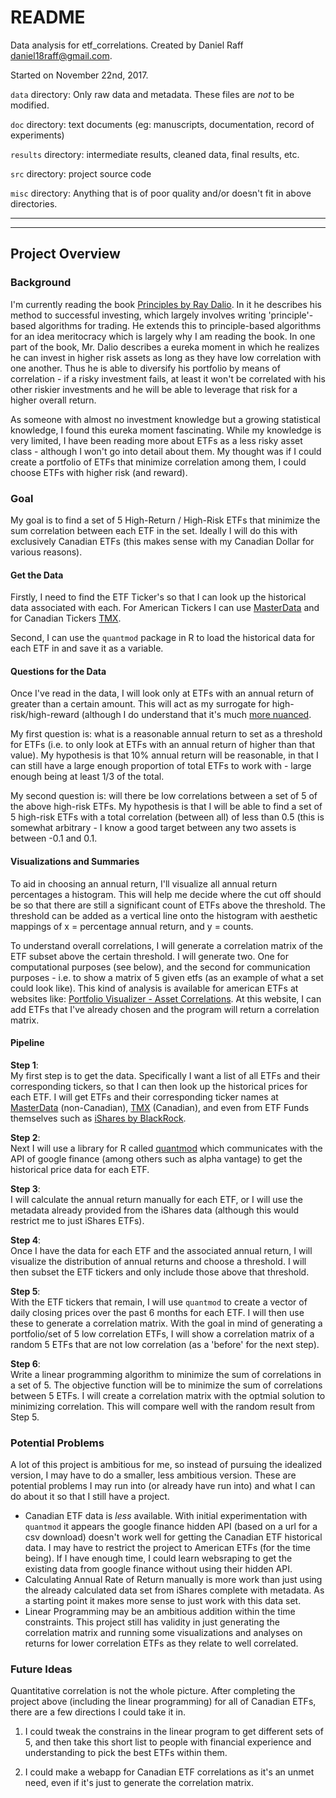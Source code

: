 # README

Data analysis for etf_correlations.
Created by Daniel Raff daniel18raff@gmail.com.

Started on November 22nd, 2017.

`data` directory: Only raw data and metadata. These files are *not* to
be modified.

`doc` directory: text documents (eg: manuscripts, documentation, record of experiments)

`results` directory: intermediate results, cleaned data, final results, etc.

`src` directory: project source code

`misc` directory: Anything that is of poor quality and/or doesn't fit in above directories.


---------
---------

## Project Overview

### Background
I'm currently reading the book [Principles by Ray Dalio](https://www.principles.com/). In it he describes his method to successful investing, which largely involves writing 'principle'-based algorithms for trading. He extends this to principle-based algorithms for an idea meritocracy which is largely why I am reading the book. In one part of the book, Mr. Dalio describes a eureka moment in which he realizes he can invest in higher risk assets as long as they have low correlation with one another. Thus he is able to diversify his portfolio by means of correlation - if a risky investment fails, at least it won't be correlated with his other riskier investments and he will be able to leverage that risk for a higher overall return. 

As someone with almost no investment knowledge but a growing statistical knowledge, I found this eureka moment fascinating. While my knowledge is very limited, I have been reading more about ETFs as a less risky asset class - although I won't go into detail about them. My thought was if I could create a portfolio of ETFs that minimize correlation among them, I could choose ETFs with higher risk (and reward).  

### Goal
My goal is to find a set of 5 High-Return / High-Risk ETFs that minimize the sum correlation between each ETF in the set. Ideally I will do this with exclusively Canadian ETFs (this makes sense with my Canadian Dollar for various reasons).  

#### Get the Data

Firstly, I need to find the ETF Ticker's so that I can look up the historical data associated with each. For American Tickers I can use [MasterData](http://www.masterdata.com/helpfiles/etf_list.htm) and for Canadian Tickers [TMX](https://app.tmxmoney.com/etp/directory/). 

Second, I can use the `quantmod` package in R to load the historical data for each ETF in and save it as a variable. 

#### Questions for the Data

Once I've read in the data, I will look only at ETFs with an annual return of greater than a certain amount. This will act as my surrogate for high-risk/high-reward (although I do understand that it's much [more nuanced](http://www.quantext.com/RiskandReturn.pdf). 

My first question is: what is a reasonable annual return to set as a threshold for ETFs (i.e. to only look at ETFs with an annual return of higher than that value). My hypothesis is that 10% annual return will be reasonable, in that I can still have a large enough proportion of total ETFs to work with - large enough being at least 1/3 of the total.  

My second question is: will there be low correlations between a set of 5 of the above high-risk ETFs. My hypothesis is that I will be able to find a set of 5 high-risk ETFs with a total correlation (between all) of less than 0.5 (this is somewhat arbitrary - I know a good target between any two assets is between -0.1 and 0.1.  

#### Visualizations and Summaries

To aid in choosing an annual return, I'll visualize all annual return percentages a histogram. This will help me decide where the cut off should be so that there are still a significant count of ETFs above the threshold. The threshold can be added as a vertical line onto the histogram with aesthetic mappings of x = percentage annual return, and y = counts.  

To understand overall correlations, I will generate a correlation matrix of the ETF subset above the certain threshold. I will generate two. One for computational purposes (see below), and the second for communication purposes - i.e. to show a matrix of 5 given etfs (as an example of what a set could look like). This kind of analysis is available for american ETFs at websites like: [Portfolio Visualizer - Asset Correlations](https://www.portfoliovisualizer.com/asset-correlations). At this website, I can add ETFs that I've already chosen and the program will return a correlation matrix.    

#### Pipeline

**Step 1**:   
My first step is to get the data. Specifically I want a list of all ETFs and their corresponding tickers, so that I can then look up the historical prices for each ETF. I will get ETFs and their corresponding ticker names at [MasterData](http://www.masterdata.com/HelpFiles/ETF_List_Downloads/AllETFs.csv) (non-Canadian), [TMX](https://www.tmxmoney.com/en/pdf/ETF_List.xls) (Canadian), and even from ETF Funds themselves such as [iShares by BlackRock](https://www.ishares.com/us/products/etf-product-list#).  

**Step 2**:   
Next I will use a library for R called [quantmod](https://cran.r-project.org/web/packages/quantmod/quantmod.pdf) which communicates with the API of google finance (among others such as alpha vantage) to get the historical price data for each ETF.  

**Step 3**:  
I will calculate the annual return manually for each ETF, or I will use the metadata already provided from the iShares data (although this would restrict me to just iShares ETFs).  

**Step 4**:  
Once I have the data for each ETF and the associated annual return, I will visualize the distribution of annual returns and choose a threshold. I will then subset the ETF tickers and only include those above that threshold.  

**Step 5**:  
With the ETF tickers that remain, I will use `quantmod` to create a vector of daily closing prices over the past 6 months for each ETF. I will then use these to generate a correlation matrix. With the goal in mind of generating a portfolio/set of 5 low correlation ETFs, I will show a correlation matrix of a random 5 ETFs that are not low correlation (as a 'before' for the next step). 

**Step 6**:  
Write a linear programming algorithm to minimize the sum of correlations in a set of 5. The objective function will be to minimize the sum of correlations between 5 ETFs. I will create a correlation matrix with the optmial solution to minimizing correlation. This will compare well with the random result from Step 5. 

### Potential Problems

A lot of this project is ambitious for me, so instead of pursuing the idealized version, I may have to do a smaller, less ambitious version. These are potential problems I may run into (or already have run into) and what I can do about it so that I still have a project.   

* Canadian ETF data is *less* available. With initial experimentation with `quantmod` it appears the google finance hidden API (based on a url for a csv download) doesn't work well for getting the Canadian ETF historical data. I may have to restrict the project to American ETFs (for the time being). If I have enough time, I could learn websraping to get the existing data from google finance without using their hidden API.  
* Calculating Annual Rate of Return manually is more work than just using the already calculated data set from iShares complete with metadata. As a starting point it makes more sense to just work with this data set.  
* Linear Programming may be an ambitious addition within the time constraints. This project still has validity in just generating the correlation matrix and running some visualizations and analyses on returns for lower correlation ETFs as they relate to well correlated.  


### Future Ideas

Quantitative correlation is not the whole picture. After completing the project above (including the linear programming) for all of Canadian ETFs, there are a few directions I could take it in. 

1) I could tweak the constrains in the linear program to get different sets of 5, and then take this short list to people with financial experience and understanding to pick the best ETFs within them. 

2) I could make a webapp for Canadian ETF correlations as it's an unmet need, even if it's just to generate the correlation matrix.  